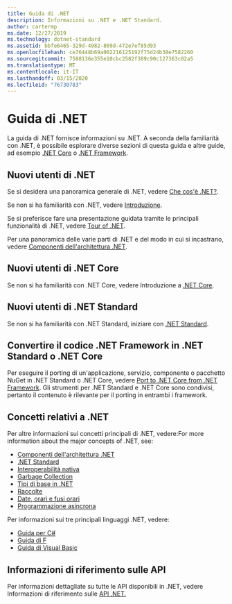 ```yaml
---
title: Guida di .NET
description: Informazioni su .NET e .NET Standard.
author: cartermp
ms.date: 12/27/2019
ms.technology: dotnet-standard
ms.assetid: bbfe6465-329d-4982-869d-472e7ef85d93
ms.openlocfilehash: ce76448b69a002216125192f75d24b38e7582260
ms.sourcegitcommit: 7588136e355e10cbc2582f389c90c127363c02a5
ms.translationtype: MT
ms.contentlocale: it-IT
ms.lasthandoff: 03/15/2020
ms.locfileid: "76730783"
---
```

# <a name="net-guide"></a>Guida di .NET

La guida di .NET fornisce informazioni su .NET. A seconda della familiarità con .NET, è possibile esplorare diverse sezioni di questa guida e altre guide, ad esempio [.NET Core](../core/index.md) o [.NET Framework](../framework/index.md).

## <a name="new-to-net"></a>Nuovi utenti di .NET

Se si desidera una panoramica generale di .NET, vedere [Che cos'è .NET?](https://dotnet.microsoft.com/learn/dotnet/what-is-dotnet).

Se non si ha familiarità con .NET, vedere [Introduzione](get-started.md).

Se si preferisce fare una presentazione guidata tramite le principali funzionalità di .NET, vedere [Tour of .NET](tour.md).

Per una panoramica delle varie parti di .NET e del modo in cui si incastrano, vedere [Componenti dell'architettura .NET](components.md).

## <a name="new-to-net-core"></a>Nuovi utenti di .NET Core

Se non si ha familiarità con .NET Core, vedere Introduzione a [.NET Core](../core/get-started.md).

## <a name="new-to-net-standard"></a>Nuovi utenti di .NET Standard

Se non si ha familiarità con .NET Standard, iniziare con [.NET Standard](net-standard.md).

## <a name="port-net-framework-code-to-net-standard-or-net-core"></a>Convertire il codice .NET Framework in .NET Standard o .NET Core

Per eseguire il porting di un'applicazione, servizio, componente o pacchetto NuGet in .NET Standard o .NET Core, vedere [Port to .NET Core from .NET Framework](../core/porting/index.md). Gli strumenti per .NET Standard e .NET Core sono condivisi, pertanto il contenuto è rilevante per il porting in entrambi i framework.

## <a name="net-concepts"></a>Concetti relativi a .NET

Per altre informazioni sui concetti principali di .NET, vedere:For more information about the major concepts of .NET, see:

* [Componenti dell'architettura .NET](components.md)
* [.NET Standard](net-standard.md)
* [Interoperabilità nativa](native-interop/index.md)
* [Garbage Collection](garbage-collection/index.md)
* [Tipi di base in .NET](base-types/index.md)
* [Raccolte](collections/index.md)
* [Date, orari e fusi orari](datetime/index.md)
* [Programmazione asincrona](async.md)

Per informazioni sui tre principali linguaggi .NET, vedere:

* [Guida per C#](../csharp/index.yml)
* [Guida di F](../fsharp/index.yml)
* [Guida di Visual Basic](../visual-basic/index.yml)

## <a name="api-reference"></a>Informazioni di riferimento sulle API

Per informazioni dettagliate su tutte le API disponibili in .NET, vedere Informazioni di riferimento sulle [API .NET.](../../api/index.md)
